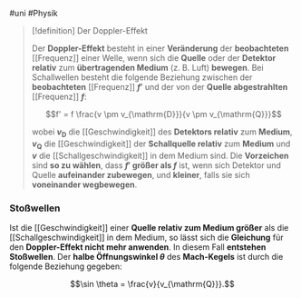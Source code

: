 #uni #Physik 

> [!definition] Der Doppler-Effekt
> 
> Der **Doppler-Effekt** besteht in einer **Veränderung** der **beobachteten** [[Frequenz]] einer Welle, wenn sich die **Quelle** oder der **Detektor relativ** zum **übertragenden Medium** (z. B. Luft) **bewegen**. Bei Schallwellen besteht die folgende Beziehung zwischen der **beobachteten** [[Frequenz]] **$f'$** und der von der **Quelle abgestrahlten** [[Frequenz]] **$f$**:
> 
> $$f' = f \frac{v \pm v_{\mathrm{D}}}{v \pm v_{\mathrm{Q}}}$$
> 
> wobei **$v_{\mathrm{D}}$** die [[Geschwindigkeit]] des **Detektors relativ** zum **Medium**, **$v_{\mathrm{Q}}$** die [[Geschwindigkeit]] der **Schallquelle relativ** zum **Medium** und **$v$** die [[Schallgeschwindigkeit]] in dem Medium sind. Die **Vorzeichen** sind **so zu wählen**, dass **$f'$ größer als $f$** ist, wenn sich Detektor und Quelle **aufeinander zubewegen**, und **kleiner**, falls sie sich **voneinander wegbewegen**.

### Stoßwellen

Ist die [[Geschwindigkeit]] einer **Quelle relativ zum Medium größer** als die [[Schallgeschwindigkeit]] in dem Medium, so lässt sich die **Gleichung** für den **Doppler-Effekt nicht mehr anwenden**. In diesem Fall **entstehen Stoßwellen**. Der **halbe Öffnungswinkel $\theta$** des **Mach-Kegels** ist durch die folgende Beziehung gegeben:

$$\sin \theta = \frac{v}{v_{\mathrm{Q}}}.$$